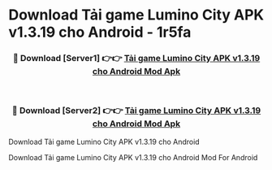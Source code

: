 # Download Tải game Lumino City APK v1.3.19 cho Android - 1r5fa


<div align="center">
<h3>🔴 Download [Server1] 👉👉 <a href="https://apk-comot.site?title=Tải_game_Lumino_City_APK_v1.3.19_cho_Android">Tải game Lumino City APK v1.3.19 cho Android Mod Apk</a></h3><br>
<h3>🔴 Download [Server2] 👉👉 <a href="https://apk-comot.site?title=Tải_game_Lumino_City_APK_v1.3.19_cho_Android">Tải game Lumino City APK v1.3.19 cho Android Mod Apk</a></h3>
</div>



Download Tải game Lumino City APK v1.3.19 cho Android 

Download Tải game Lumino City APK v1.3.19 cho Android Mod For Android